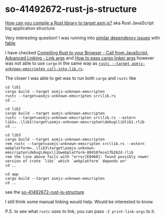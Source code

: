 # so-41492672-rust-js-structure
[How can you compile a Rust library to target asm.js?](http://stackoverflow.com/questions/41492672/how-can-you-compile-a-rust-library-to-target-asm-js) aka Rust JavaScript big application structure

Very interesting question! I was running into [similar dependency issues](https://github.com/fable-compiler/Fable/issues/777) with [fable](http://fable.io/).

I have checked [Compiling Rust to your Browser - Call from JavaScript](http://www.hellorust.com/emscripten/demos/04-call-into-lib/), [Advanced Linking - Link args](https://doc.rust-lang.org/book/advanced-linking.html) and [How to pass cargo linker args](https://users.rust-lang.org/t/how-to-pass-cargo-linker-args/3163) however was not able to use `cargo` in the same way as [`rustc --target asmjs-unknown-emscripten call-into-lib.rs`](http://www.hellorust.com/emscripten/demos/04-call-into-lib/).

The closer I was able to get was to run both `cargo` and `rustc` like

    cd lib1
    cargo build --target asmjs-unknown-emscripten
    rustc --target=asmjs-unknown-emscripten src\lib.rs
    cd ..
    
    cd lib2
    cargo build --target asmjs-unknown-emscripten
    rustc --target=asmjs-unknown-emscripten src\lib.rs --extern lib1=..\lib1\target\asmjs-unknown-emscripten\debug\liblib1.rlib
    cd ..
    
    cd lib3
    cargo build --target asmjs-unknown-emscripten
    rem rustc --target=asmjs-unknown-emscripten src\lib.rs --extern webplatform=..\lib3\target\asmjs-unknown-emscripten\debug\deps\libwebplatform-80d107ece17b262d.rlib
    rem the line above fails with "error[E0460]: found possibly newer version of crate `libc` which `webplatform` depends on"
    cd ..
    
    cd app
    cargo build --target asmjs-unknown-emscripten
    cd ..

see the [so-41492672-rust-js-structure](https://github.com/davidpodhola/so-41492672-rust-js-structure/blob/master/build.cmd)

I still think some manual linking would help. Would be interested to know.

P.S. to see what `rustc` uses to link, you can pass `-Z print-link-args` to it.
